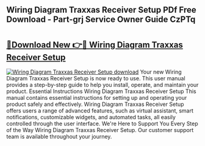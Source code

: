 ## Wiring Diagram Traxxas Receiver Setup PDf Free Download - Part-grj Service Owner Guide CzPTq

# <h2><a href="http://dfovdq.blite.top/?on=Wiring+Diagram+Traxxas+Receiver+Setup">🔗Download New 👉🔴 Wiring Diagram Traxxas Receiver Setup</a></h2>

[![Wiring Diagram Traxxas Receiver Setup download](https://i.imgur.com/lujVjoI.png)](http://dfovdq.blite.top/?on=Wiring+Diagram+Traxxas+Receiver+Setup)
Your new Wiring Diagram Traxxas Receiver Setup is now ready to use. This user manual provides a step-by-step guide to help you install, operate, and maintain your product. Essential Instructions Wiring Diagram Traxxas Receiver Setup This manual contains essential instructions for setting up and operating your product safely and effectively. Wiring Diagram Traxxas Receiver Setup offers users a range of advanced features, such as virtual assistant, smart notifications, customizable widgets, and automated tasks, all easily controlled through the user interface. We're Here to Support You Every Step of the Way Wiring Diagram Traxxas Receiver Setup. Our customer support team is available throughout your journey.

